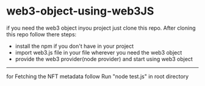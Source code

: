 # web3-object-using-web3JS
if you need the web3 object inyou project just clone this repo.
After cloning this repo follow there steps:
- install the npm if you don't have in your project
- import web3.js file in your file wherever you need the web3 object
- provide the web3 provider(node provider) and start using web3 object


-------------------------------------------------
for Fetching the NFT metadata follow Run "node test.js" in root directory
